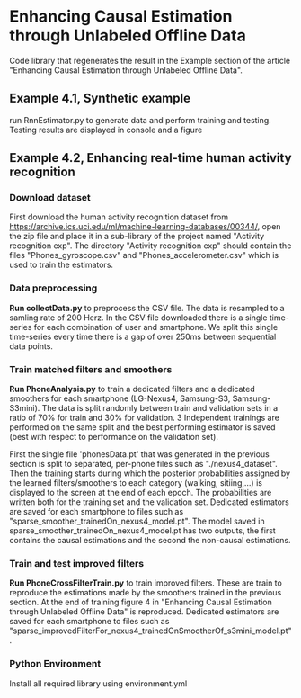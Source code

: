 # Enhancing Causal Estimation through Unlabeled Offline Data
Code library that regenerates the result in the Example section of the article "Enhancing Causal Estimation through Unlabeled Offline Data".

## Example 4.1, Synthetic example
run RnnEstimator.py to generate data and perform training and testing. Testing results are displayed in console and a figure

## Example 4.2, Enhancing real-time human activity recognition

### Download dataset
First download the human activity recognition dataset from
https://archive.ics.uci.edu/ml/machine-learning-databases/00344/, open the zip file and place it in a sub-library of the project named "Activity recognition exp".
The directory "Activity recognition exp" should contain the files "Phones_gyroscope.csv" and "Phones_accelerometer.csv" which is used to train the estimators.

### Data preprocessing
**Run collectData.py** to preprocess the CSV file. The data is resampled to a samling rate of 200 Herz. In the CSV file downloaded there is a single time-series for each combination of user and smartphone. We split this single time-series every time there is a gap of over 250ms between sequential data points.

### Train matched filters and smoothers
**Run PhoneAnalysis.py** to train a dedicated filters and a dedicated smoothers for each smartphone (LG-Nexus4, Samsung-S3, Samsung-S3mini).
The data is split randomly between train and validation sets in a ratio of 70% for train and 30% for validation. 
3 Independent trainings are performed on the same split and the best performing estimator is saved (best with respect to performance on the validation set).

First the single file 'phonesData.pt' that was generated in the previous section is split to separated, per-phone files such as "./nexus4_dataset".
Then the training starts during which the posterior probabilities assigned by the learned filters/smoothers to each category (walking, sitiing,...) 
is displayed to the screen at the end of each epoch. The probabilities are written both for the training set and the validation set.
Dedicated estimators are saved for each smartphone to files such as "sparse_smoother_trainedOn_nexus4_model.pt".
The model saved in sparse_smoother_trainedOn_nexus4_model.pt has two outputs, the first contains the causal estimations and the second the non-causal estimations.

### Train and test improved filters
**Run PhoneCrossFilterTrain.py** to train improved filters. 
These are train to reproduce the estimations made by the smoothers trained in the previous section. 
At the end of training figure 4 in "Enhancing Causal Estimation through Unlabeled Offline Data" is reproduced.
Dedicated estimators are saved for each smartphone to files such as "sparse_improvedFilterFor_nexus4_trainedOnSmootherOf_s3mini_model.pt".

### Python Environment
Install all required library using environment.yml




